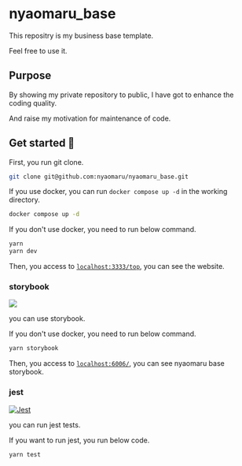 # nyaomaru_base

This repositry is my business base template.

Feel free to use it.

## Purpose

By showing my private repository to public, I have got to enhance the coding quality.

And raise my motivation for maintenance of code.

## Get started 🚀

First, you run git clone.

```sh
git clone git@github.com:nyaomaru/nyaomaru_base.git
```

If you use docker, you can run `docker compose up -d` in the working directory.

```sh
docker compose up -d
```

If you don't use docker, you need to run below command.

```sh
yarn
yarn dev
```

Then, you access to [`localhost:3333/top`](http://localhost:3333/top/), you can see the website.

### storybook

<a href="https://github.com/storybooks/storybook" target="_blank"><img src="https://raw.githubusercontent.com/storybooks/brand/master/badge/badge-storybook.svg"></a>

you can use storybook.

If you don't use docker, you need to run below command.

```sh
yarn storybook
```

Then, you access to [`localhost:6006/`](http://localhost:6006/), you can see nyaomaru base storybook.

### jest

[![Jest](https://skillicons.dev/icons?i=jest)](https://skillicons.dev)

you can run jest tests.

If you want to run jest, you run below code.

```sh
yarn test
```
